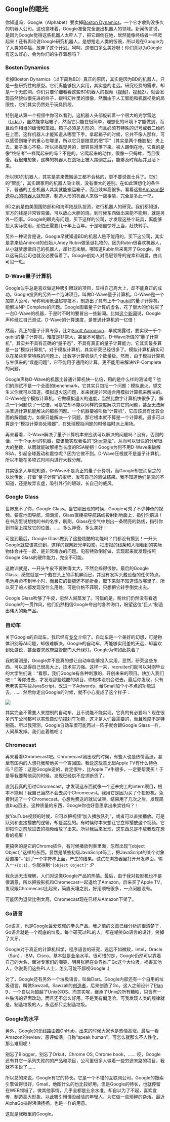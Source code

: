 ## Google的眼光

你知道吗，Google（Alphabet）要卖掉[Boston Dynamics](http://www.bloomberg.com/news/articles/2016-03-17/google-is-said-to-put-boston-dynamics-robotics-unit-up-for-sale)，一个它才收购没多久的机器人公司。这也意味着，Google准备完全退出机器人的领域。新闻传言说，是因为Google觉得这些机器人太吓人了，把它踢倒在地，居然能像终结者一样爬起来！还有舆论说Google研究机器人，是想抢走人类的饭碗，所以现在Google为了人类的幸福，放弃了这个计划。呵呵，这借口多么美妙呀！你们真以为Google有这么好心，会为你们的生存着想吗？

### Boston Dynamics

卖掉Boston Dynamics（以下简称BD）真正的原因，其实是因为BD的机器人，只是一些研究性的原型。它们离能够投入实用，其实差的老远。研究经费的需求，却是一个无底洞。你们只要仔细看看这些BD机器人的视频（[视频1](https://www.youtube.com/watch?v=rVlhMGQgDkY)，[视频2](https://www.youtube.com/watch?v=M8YjvHYbZ9w)），就会发现虽然貌似很先进的样子，跟科幻片里的很像，然而由于人工智能和机器视觉的局限性，它们其实仍然处于玩具阶段。

特别是从第一个视频中你可以看到，这机器人头部旋转着一个很大的光学雷达（[Lidar](https://en.wikipedia.org/wiki/Lidar)），虽然能拿起箱子，然而它只能在很简单，理想化的环境下才能做到，而且动作相当的缓慢和笨拙。箱子必须是方形的，而且必须有特殊的记号或者二维码在上面，这样机器人才能知道从哪里下手。拿起箱子的时候，它并不像人那样，可以感受到箱子的重心在哪里，所以它只是随意的把“手”（其实是两个橡胶垫）夹上去。箱子重心不稳，所以摇摇晃晃的，很容易滑落下来。被人踢倒在地，它真的是像“终结者”一样爬起来的吗？不是的。它爬起来的动作，很像一只蚂蚱，而且很慢。我很难想象，这样的机器人在战场上被人踹倒之后，能够及时爬起并且活下来。

所以BD的机器人，其实是拿来做搬运工都不合格的，更不要说做士兵了。它们的“智能”，其实跟家用的机器人吸尘器，没有很大的差别。在如此理想化的条件下，普通的工业机器人其实就能搬运箱子，而且效率高很多。看看这些[Amazon配送中心的机器人](https://www.youtube.com/watch?v=UtBa9yVZBJM)就知道，制造人形的机器人来做一些事情，完全是多此一举。

BD之前是由美国国防部和和海军陆战队投资，进行机器人的研究。我们都知道，军方的钱是非常容易骗，可以放心大胆的烧。到时候东西做出来能不能用，就是另外一回事。Google的眼光有问题，买下这样的公司，才发现这些个玩具，离能够投入实际使用，恐怕还需要几十年上百年。于是暗自惊呼上当，赶快转手。

另外一种谣言是说，Google早就知道BD的机器人是不能用的。买下这公司，其实是拿来给Android的创始人Andy Rubin做圣诞礼物的。因为Rubin很喜欢机器人，从小就梦想做自己的机器人，却壮志未酬。哪知道Rubin后来离开了Google，所以这玩具公司也就没必要留着了。Google创始人对高层领导的宠幸和溺爱，由此可见一斑。

### D-Wave量子计算机

Google似乎总是喜欢做这种吸引眼球的项目，显得自己高大上，却不能真正的成功。Google投资的另外一个泡沫项目，叫做D-Wave量子计算机。D-Wave是一个加拿大公司，号称利用低温超导技术，制造出了具有上千个[qubit](https://en.wikipedia.org/wiki/Qubit)的量子计算机，能解决NP-Complete的问题。Google图着量子计算的虚名，花了很大的价钱买了一台D-Wave的机器，于是时不时的要冒出一些新闻。比如[这个新闻](http://www.techtimes.com/articles/114614/20151209/googles-d-wave-2x-quantum-computer-100-million-times-faster-than-regular-computer-chip.htm)说，Google声称经过自己测试，D-Wave的计算速度，是普通计算机的一亿倍！

然而，真正的量子计算专家，比如[Scott Aaronson](http://scottaaronson.com/blog/?s=dwave)，早就揭露过，要实现一千个qubit的量子计算机，难度是非常大，甚至不可能的。D-Wave所谓的“量子计算机”，其实并不具有正确的“量子态”，不具有真正的量子计算能力，它其实最多算是一台“模拟计算机”。对于模拟计算机，其实研究已经很多了。模拟计算机确实可以在某些非常特殊的问题上，比数字计算机快几个数量级。然而，由于模拟计算机与生俱来的“误差问题”，它不能用于通用的计算，更不能用来解决NP-Complete的问题。

Google声称D-Wave的机器比普通计算机快一亿倍，用的是什么样的测试呢？他们的测试不是一个全面的benchmark，它其实只包括一个问题：模拟退火。望文生义你就可以知道，模拟退火这问题，本来就是非常适合用模拟计算机来解决的。D-Wave是个模拟计算机，它做模拟退火的速度，当然比数字计算机快很多了。解决一个问题快了一亿倍，可是它却不能以同样的速度解决其它的问题，甚至无法解决普通计算机能解决的那些问题。一个机器要被叫做“计算机”，它应该具有比较全面的解题能力。如果只能解决一个问题，那它根本就不算是一个计算机，最多可以算是个“模拟计算协处理器”，在处理模拟问题的时候临时派上用场。

再来看看，D-Wave解决了量子计算机本来应该可以解决的问题吗？没有。否则的话，一千个qubit的机器，应该能实现著名的“[Shor算法](https://en.wikipedia.org/wiki/Shor%27s_algorithm)”，从而可以很快的分解很大的整数，从而就能破解相当长度的RSA秘钥！Google为何不用D-Wave来破解RSA，引起全球轰动和震惊呢？因为它做不到。D-Wave压根就不是量子计算机，所以不能在多项式时间内进行大数分解。

其实很多人早就知道，D-Wave不是真正的量子计算机，而Google却堂而皇之的以讹传讹，打着“量子计算”的招牌，发布自己的测试结果。我不知道他们是真的不知道，还是故弄玄虚，吸引外行的眼球，长自己的威风。

### Google Glass

世界忘不了你，Google Glass。当它刚出现的时候，Google可秀了不少神奇的视频。要查地图导航，滴滴滴，Glass直接把导航路线投射到地面上，指引你前进！在书店里说想找的书的名字，刷刷，Glass在空气中划出一条明亮的路线，指引你到书架上摆放它的位置，…… 多么神奇，多么美好！

可是到最后，Google Glass做到了这些炫酷的功能吗？门都没有摸到！一开头Google就应该意识到，这样的视网膜光学投影，把虚拟的线条和人眼看到的实际物体合并在一起，是非常难办的问题。电影特效倒好做，实现起来就发现按照Google Glass的硬件能力，完全不可能。

这教训就是，一开头牛皮不要吹得太大，不然会摔得很惨。最后的Google Glass，感觉就是一个戴在头上的手机屏而已，并没有发挥头戴设备的任何特点。电池寿命不到半小时，而且它的镜腿还不能折叠，取下来就不知道该放哪里了。所以买了的人都发现没什么用处，可是价格不菲啊，只想把它转手倒卖出去。

Google Glass吹够了牛皮，忽然人间蒸发了。可惜的是，粉丝们仍然没有看透Google的一贯作风，他们仍然相信Google夸出的各种海口，盼望这位“巨人”制造出伟大的新产品。

### 自动车

关于Google的自动车，我已经有[专文](http://www.jianshu.com/p/01d1b2542036)介绍了。自动车是一个美好的幻想，可是物体识别等AI问题，却很难解决。Google的自动车，离能够实用差的天远，却喜欢到处游说，甚至要求政府监管部门大开绿灯。Google为何如此执着？

我的猜测是，Google并不是真的想让自动车能够投入实用。显然，研究这些东西，可以显得自己很高大上，技术实力强。这样一来，recruiter们就可以对刚毕业的大学生们说：“看那，我们Google有各种刺激的，开创未来的项目。快加入我们吧！” 等你进去，才发现那些炫酷的项目，你根本没机会进去。最后你发现，只有老老实实写些JavaScript，改进一下Adwords，给Gmail加个小不点的功能进去，…… 然后你走出Google的时候，就不小心变成了这个样子：

![](http://upload-images.jianshu.io/upload_images/68562-70d90bceba863a4b.gif?imageMogr2/auto-orient/strip)

其实完全不需要人来控制的自动车，且不说能不能实现，它真的有必要吗？现在很多汽车公司都可以实现自动防撞刹车功能，这才是人们最需要的，而且难度不是特别高。所以我预测，Google自动车很可能再过一阵子就会跟Google Glass一样，人间蒸发掉。我们走着瞧吧 :)

### Chromecast

再来看看Chromecast吧。Chromecast刚出现的时候，有些人也是热情高涨，甚至有国内的人想托我帮他买一个寄回国。我说这玩意比起Apple TV有什么特色吗？回答：这是Google造的，肯定很牛，比Apple TV牛很多，一定要帮我买！于是等我要帮他买的时候，发现已经供不应求断货了。

直到我真的用过Chromecast，才发现这东西就像一个还未完工的intern项目，根本不能用！我自己当然不会去买个Chromecast。我用它是因为买了个投影机，免费附送了一个Chromecast。心想免费送的就试试呗，结果用了几次之后，发现简直bug百出。这种质量的东西，Google你也好意思拿出来卖钱吗？！

放YouTube视频的时候，它可以把视频“加入播放队列”，或者可以直接播放。可是队列和直接播放的逻辑，却是混乱的。有时候你本来想让它立即播放这个视频，它却把你之前放进去的视频给放了出来。所以我后来发现，这东西总是不放我现在想看的视屏！

更搞笑的是它的Chrome插件，有时候播放列表里面，忽然出现“[object Object]”这样的东西。显然是某些初级JavaScript码工，把JavaScript的某个对象给直接“+”到了一个字符串上面，产生的结果。试试在浏览器里打开开发界面，输入`""+{x:1}`，你就得到`"[object Object]"` :P

我永远无法理解，人们对这类Google产品的热情。最后，由于我对投影机也不是很满意，所以把投影机和Chromecast一起退给了Amazon。后来买了Apple TV，发现跟Chromecast比起来，简直天壤之别，好用顺畅很多，一点问题没有。

可能因为退货比例太高，Chromecast现在已经从Amazon下架了。

### Go语言

Go语言，也是Google最爱炫耀的拳头产品。我之前的[文章](http://www.yinwang.org/blog-cn/2014/04/18/golang)已经分析的很清楚了，Go语言就是一个彻底的垃圾。每个研究过PL的人，都在嘲笑Go语言的设计，笑掉了大牙。

Google对于真正的计算机科学，程序语言的研究，远远不如微软，Intel，Oracle（Sun），IBM，Cisco。基本就是业余水平。很可惜的是，Google仍然可以靠着自己的大名，面对专家们的嘲笑，明目张胆在业界推广Go这个大垃圾，祸害其他人。你说我们这些PL人士，怎么可能不鄙视Google :)

对了，Google还有另外一个垃圾语言，叫做Dart。Google内部还有一个自用的垃圾语言，叫做Sawzall。Sawzall的[创造者](https://en.wikipedia.org/wiki/Rob_Pike)，后来创造了Go。这人之前设计了[Plan 9](https://en.wikipedia.org/wiki/Plan_9_from_Bell_Labs)，一个自以为超越了Unix的OS。而其实呢，继承了Unix的所有糟粕，只含有一些肤浅的界面改动，而且还不怎么好用。不是我有偏见哈，可我发现人类的规律就是，制造垃圾的人，永远都只会制造垃圾。

### Google的水平

另外，Google的无线路由器OnHub，出来的时候大家也是热情高涨。最后一看Amazon的review，恶评如潮。自称“speak human”，可怎么就那么不人性化，那么难用呢！

别忘了Blogger，别忘了Orkut，Chrome OS, Chrome book，…… 哎，Google还有其它一系列失败的的产品和项目，公司里很多人做着一些穷途末路的项目，我就不多说了……

所以总的来说，Google有它的特长。它是一个不错的互联网公司，Google的搜索引擎做得很好，Gmail，地图什么的也比较好用。但是Google的特长，也就停留在WEB领域了。做其他事情，几乎全都是业余水准，却自以为了不起，喜欢宣传，制造高大形象，以此吸引懵懂没经验的年轻人，为它做一些琐碎的杂活。最近AlphaGo搞得沸沸扬扬，也是一样的用意。

这就是我眼里的Google。
